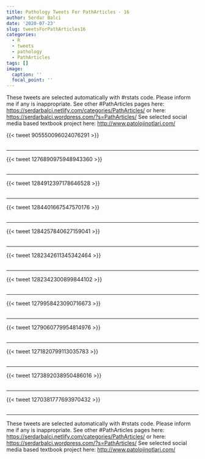 ```yaml
---
title: Pathology Tweets For PathArticles - 16
author: Serdar Balci
date: '2020-07-23'
slug: tweetsForPathArticles16
categories:
  - R
  - tweets
  - pathology
  - PathArticles
tags: []
image:
  caption: ''
  focal_point: ''
---
```



These tweets are selected automatically with #rstats code. Please inform me if any is inappropriate.
See other #PathArticles pages here: https://serdarbalci.netlify.com/categories/PathArticles/  or here: https://serdarbalci.wordpress.com/?s=PathArticles/ 
See selected social media based textbook project here: http://www.patolojinotlari.com/

{{< tweet 905550096024076291 >}}
<br>
<br>
<hr>
{{< tweet 1276890975948943360 >}}
<br>
<br>
<hr>
{{< tweet 1284912397178646528 >}}
<br>
<br>
<hr>
{{< tweet 1284401667547570176 >}}
<br>
<br>
<hr>
{{< tweet 1284257840627159041 >}}
<br>
<br>
<hr>
{{< tweet 1282342611345342464 >}}
<br>
<br>
<hr>
{{< tweet 1282342300899844102 >}}
<br>
<br>
<hr>
{{< tweet 1279958423090716673 >}}
<br>
<br>
<hr>
{{< tweet 1279060779954814976 >}}
<br>
<br>
<hr>
{{< tweet 1271820799113035783 >}}
<br>
<br>
<hr>
{{< tweet 1273892038950486016 >}}
<br>
<br>
<hr>
{{< tweet 1270381777693970432 >}}
<br>
<br>
<hr>


These tweets are selected automatically with #rstats code. Please inform me if any is inappropriate.
See other #PathArticles pages here: https://serdarbalci.netlify.com/categories/PathArticles/  or here: https://serdarbalci.wordpress.com/?s=PathArticles/ 
See selected social media based textbook project here: http://www.patolojinotlari.com/
